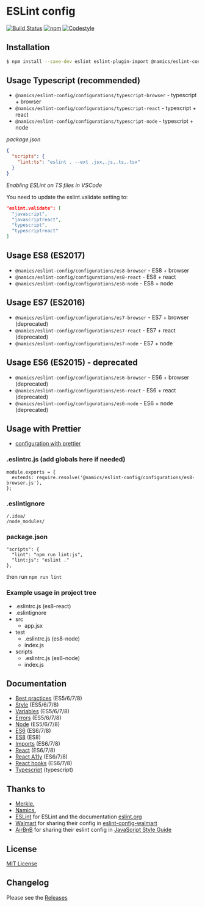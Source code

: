 # ESLint config

[![Build Status](https://github.com/merkle-open/eslint-config/workflows/ci/badge.svg)](https://github.com/merkle-open/eslint-config/actions)
[![npm](https://img.shields.io/npm/v/@namics/eslint-config.svg)](https://www.npmjs.com/package/@namics/eslint-config)
[![Codestyle](https://img.shields.io/badge/codestyle-namics-green.svg)](https://github.com/merkle-open/eslint-config)

## Installation

```bash
$ npm install --save-dev eslint eslint-plugin-import @namics/eslint-config
```

## Usage Typescript (recommended)

- `@namics/eslint-config/configurations/typescript-browser` - typescript + browser
- `@namics/eslint-config/configurations/typescript-react` - typescript + react
- `@namics/eslint-config/configurations/typescript-node` - typescript + node

*package.json*

```json
{
  "scripts": {
    "lint:ts": "eslint . --ext .jsx,.js,.ts,.tsx"
  }
}
```

*Enabling ESLint on TS files in VSCode*

You need to update the eslint.validate setting to:

```json
"eslint.validate": [
  "javascript",
  "javascriptreact",
  "typescript",
  "typescriptreact"
]
```

## Usage ES8 (ES2017)

- `@namics/eslint-config/configurations/es8-browser` - ES8 + browser
- `@namics/eslint-config/configurations/es8-react` - ES8 + react
- `@namics/eslint-config/configurations/es8-node` - ES8 + node

## Usage ES7 (ES2016)

- `@namics/eslint-config/configurations/es7-browser` - ES7 + browser (deprecated)
- `@namics/eslint-config/configurations/es7-react` - ES7 + react (deprecated)
- `@namics/eslint-config/configurations/es7-node` - ES7 + node

## Usage ES6 (ES2015) - deprecated

- `@namics/eslint-config/configurations/es6-browser` - ES6 + browser (deprecated)
- `@namics/eslint-config/configurations/es6-react` - ES6 + react (deprecated)
- `@namics/eslint-config/configurations/es6-node` - ES6 + node (deprecated)

## Usage with Prettier

- [configuration with prettier](./documentation/with-prettier.md)

### .eslintrc.js (add globals here if needed)

```
module.exports = {
  extends: require.resolve('@namics/eslint-config/configurations/es8-browser.js'),
};
```

### .eslintignore

```
/.idea/
/node_modules/
```

### package.json

```
"scripts": {
  "lint": "npm run lint:js",
  "lint:js": "eslint ."
},
```
then run `npm run lint`

### Example usage in project tree

- .eslintrc.js (es8-react)
- .eslintignore
- src
    - app.jsx
- test
    - .eslintrc.js (es8-node)
    - index.js
- scripts
    - .eslintrc.js (es6-node)
    - index.js

## Documentation

- [Best practices](./documentation/best-practices.md) (ES5/6/7/8)
- [Style](./documentation/style.md) (ES5/6/7/8)
- [Variables](./documentation/variables.md) (ES5/6/7/8)
- [Errors](./documentation/errors.md) (ES5/6/7/8)
- [Node](./documentation/node.md) (ES5/6/7/8)
- [ES6](./documentation/es6.md) (ES6/7/8)
- [ES8](./documentation/es8.md) (ES8)
- [Imports](./documentation/imports.md) (ES6/7/8)
- [React](./documentation/react.md) (ES6/7/8)
- [React A11y](./documentation/react-a11y.md) (ES6/7/8)
- [React hooks](./documentation/react-hooks.md) (ES6/7/8)
- [Typescript](./documentation/typescript.md) (typescript)

## Thanks to

* [Merkle.](https://www.merkleinc.com/)
* [Namics.](https://www.namics.com/en/)
* [ESLint](https://github.com/eslint/eslint) for ESLint and the documentation [eslint.org](http://eslint.org/)
* [Walmart](https://github.com/walmartlabs) for sharing their config in [eslint-config-walmart](https://github.com/walmartlabs/eslint-config-walmart)
* [AirBnB](https://github.com/airbnb) for sharing their eslint config in [JavaScript Style Guide](https://github.com/airbnb/javascript)

## License

[MIT License](./LICENSE)

## Changelog

Please see the [Releases](https://github.com/merkle-open/eslint-config/releases)
